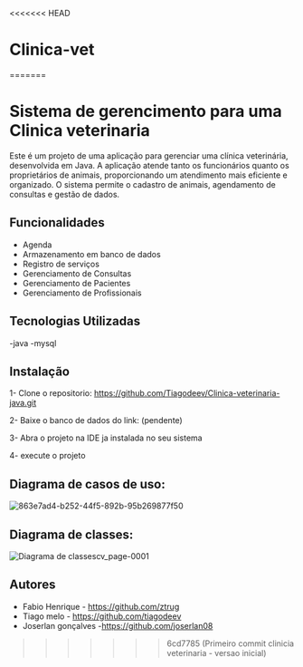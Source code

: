 <<<<<<< HEAD
# Clinica-vet
=======
# Sistema de gerencimento para uma Clinica veterinaria
Este é um projeto de uma aplicação para gerenciar uma clínica veterinária, desenvolvida em Java. A aplicação atende tanto os funcionários quanto os proprietários de animais, proporcionando um atendimento mais eficiente e organizado. O sistema  permite o cadastro de animais, agendamento de consultas e gestão de dados.

## Funcionalidades
- Agenda
- Armazenamento em banco de dados
- Registro de serviços
- Gerenciamento de Consultas
- Gerenciamento de Pacientes
- Gerenciamento de Profissionais

## Tecnologias Utilizadas
-java
-mysql

## Instalação

1- Clone o repositorio: https://github.com/Tiagodeev/Clinica-veterinaria-java.git

2- Baixe o banco de dados do link: (pendente)

3- Abra o projeto na IDE ja instalada no seu sistema

4- execute o projeto


## Diagrama de casos de uso:
![863e7ad4-b252-44f5-892b-95b269877f50](https://github.com/user-attachments/assets/e2cdc100-7451-4afc-add2-d6c522494c60)

## Diagrama de classes:
![Diagrama de classescv_page-0001](https://github.com/user-attachments/assets/fdec55b8-a7d5-490c-94b0-50410d3dbb88)


## Autores

- Fabio Henrique - https://github.com/ztrug
- Tiago melo - https://github.com/tiagodeev
- Joserlan gonçalves -https://github.com/joserlan08
>>>>>>> 6cd7785 (Primeiro commit clinicia veterinaria - versao inicial)
